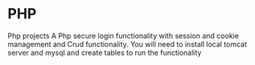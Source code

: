 # PHP
Php projects
A Php secure login functionality with session and cookie management and Crud functionality. 
You will need to install local tomcat server and mysql and create tables to run the functionality
